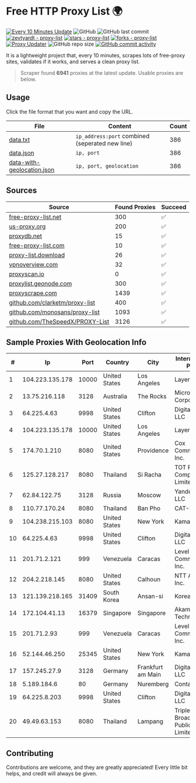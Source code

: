 
# Free HTTP Proxy List 🌍

[![Every 10 Minutes Update](https://github.com/mertguvencli/http-proxy-list/actions/workflows/main.yml/badge.svg?branch=main)](https://github.com/mertguvencli/http-proxy-list/actions/workflows/main.yml)
![GitHub](https://img.shields.io/github/license/mertguvencli/http-proxy-list)
![GitHub last commit](https://img.shields.io/github/last-commit/mertguvencli/http-proxy-list)
[![zevtyardt - proxy-list](https://img.shields.io/static/v1?label=zevtyardt&message=proxy-list&color=blue&logo=github)](https://github.com/zevtyardt/proxy-list "Go to GitHub repo")
[![stars - proxy-list](https://img.shields.io/github/stars/zevtyardt/proxy-list?style=social)](https://github.com/zevtyardt/proxy-list)
[![forks - proxy-list](https://img.shields.io/github/forks/zevtyardt/proxy-list?style=social)](https://github.com/zevtyardt/proxy-list)
[![Proxy Updater](https://github.com/zevtyardt/proxy-list/workflows/Proxy%20Updater/badge.svg)](https://github.com/zevtyardt/proxy-list/actions?query=workflow:"Proxy+Updater")
![GitHub repo size](https://img.shields.io/github/repo-size/zevtyardt/proxy-list)
[![GitHub commit activity](https://img.shields.io/github/commit-activity/m/zevtyardt/proxy-list?logo=commits)](https://github.com/zevtyardt/proxy-list/commits/main)

It is a lightweight project that, every 10 minutes, scrapes lots of free-proxy sites, validates if it works, and serves a clean proxy list.

> Scraper found **6941** proxies at the latest update. Usable proxies are below.

## Usage

Click the file format that you want and copy the URL.

|File|Content|Count|
|----|-------|-----|
|[data.txt](https://raw.githubusercontent.com/mertguvencli/http-proxy-list/main/proxy-list/data.txt)|`ip_address:port` combined (seperated new line)|386|
|[data.json](https://raw.githubusercontent.com/mertguvencli/http-proxy-list/main/proxy-list/data.json)|`ip, port`|386|
|[data-with-geolocation.json](https://raw.githubusercontent.com/mertguvencli/http-proxy-list/main/proxy-list/data-with-geolocation.json)|`ip, port, geolocation`|386|

## Sources

|Source|Found Proxies|Succeed|
|------|-------------|-------|
|[free-proxy-list.net](https://free-proxy-list.net)|300|✅|
|[us-proxy.org](https://www.us-proxy.org)|200|✅|
|[proxydb.net](http://proxydb.net)|15|✅|
|[free-proxy-list.com](https://free-proxy-list.com/?page=&port=&type%5B%5D=http&type%5B%5D=https&up_time=0&search=Search)|10|✅|
|[proxy-list.download](https://www.proxy-list.download/HTTP)|26|✅|
|[vpnoverview.com](https://vpnoverview.com/privacy/anonymous-browsing/free-proxy-servers)|32|✅|
|[proxyscan.io](https://www.proxyscan.io)|0|✅|
|[proxylist.geonode.com](https://proxylist.geonode.com/api/proxy-list?limit=300&page=1&sort_by=lastChecked&sort_type=desc&protocols=http,https)|300|✅|
|[proxyscrape.com](https://api.proxyscrape.com/v2/?request=displayproxies&protocol=http&timeout=10000&country=all&ssl=all&anonymity=all)|1439|✅|
|[github.com/clarketm/proxy-list](https://raw.githubusercontent.com/clarketm/proxy-list/master/proxy-list-raw.txt)|400|✅|
|[github.com/monosans/proxy-list](https://raw.githubusercontent.com/monosans/proxy-list/main/proxies/http.txt)|1093|✅|
|[github.com/TheSpeedX/PROXY-List](https://raw.githubusercontent.com/TheSpeedX/PROXY-List/master/http.txt)|3126|✅|


## Sample Proxies With Geolocation Info

|#|Ip|Port|Country|City|Internet Service Provider|
|-|--|----|-------|----|-------------------------|
|1|104.223.135.178|10000|United States|Los Angeles|LayerHost|
|2|13.75.216.118|3128|Australia|The Rocks|Microsoft Corporation|
|3|64.225.4.63|9998|United States|Clifton|DigitalOcean, LLC|
|4|104.223.135.178|10000|United States|Los Angeles|LayerHost|
|5|174.70.1.210|8080|United States|Providence|Cox Communications Inc.|
|6|125.27.128.217|8080|Thailand|Si Racha|TOT Public Company Limited|
|7|62.84.122.75|3128|Russia|Moscow|Yandex.Cloud LLC|
|8|110.77.170.24|8080|Thailand|Ban Pho|CAT-BB|
|9|104.238.215.103|8080|United States|New York|Kamatera, Inc.|
|10|64.225.4.63|9998|United States|Clifton|DigitalOcean, LLC|
|11|201.71.2.121|999|Venezuela|Caracas|Level 3 Communications, Inc.|
|12|204.2.218.145|8080|United States|Calhoun|NTT America, Inc.|
|13|121.139.218.165|31409|South Korea|Ansan-si|Korea Telecom|
|14|172.104.41.13|16379|Singapore|Singapore|Akamai Technologies|
|15|201.71.2.93|999|Venezuela|Caracas|Level 3 Communications, Inc.|
|16|52.144.46.250|25345|United States|New York|Kamatera, Inc.|
|17|157.245.27.9|3128|Germany|Frankfurt am Main|DigitalOcean, LLC|
|18|5.189.184.6|80|Germany|Nuremberg|Contabo GmbH|
|19|64.225.8.203|9998|United States|Clifton|DigitalOcean, LLC|
|20|49.49.63.153|8080|Thailand|Lampang|Triple T Broadband Public Company Limited|



## Contributing

Contributions are welcome, and they are greatly appreciated! Every
little bit helps, and credit will always be given.

